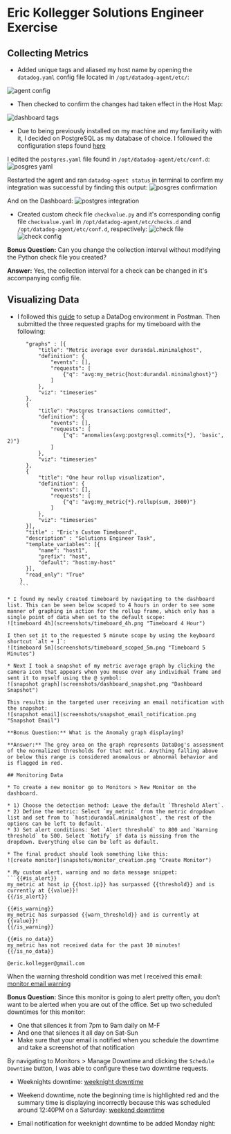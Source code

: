# Eric Kollegger Solutions Engineer Exercise

## Collecting Metrics

* Added unique tags and aliased my host name by opening the `datadog.yaml` config file located in `/opt/datadog-agent/etc/`:

![agent config](screenshots/host_tags_01.png "Config Tags and Host Alias")

* Then checked to confirm the changes had taken effect in the Host Map:

![dashboard tags](screenshots/host_tags_02.png "Tags on Host Map")

* Due to being previously installed on my machine and my familiarity with it, I decided on PostgreSQL as my database of choice. I followed the configuration steps found [here](https://app.datadoghq.com/account/settings#integrations/postgres)

I edited the `postgres.yaml` file found in `/opt/datadog-agent/etc/conf.d`:
![posgres yaml](screenshots/postgres_yaml.png "Posgres Config")

Restarted the agent and ran `datadog-agent status` in terminal to confirm my integration was successful by finding this output:
![posgres confirmation](screenshots/postgres_integration_confirmed.png "Postgres Integration Confirmed")

And on the Dashboard:
![postgres integration](screenshots/postgres_integration.png "Postgres Success Screen")

* Created custom check file `checkvalue.py` and it's corresponding config file `checkvalue.yaml` in `/opt/datadog-agent/etc/checks.d` and `/opt/datadog-agent/etc/conf.d`, respectively:
![check file](screenshots/check_file.png "Check File")
![check config](screenshots/check_config.png "Check Config")

**Bonus Question:** Can you change the collection interval without modifying the Python check file you created?

**Answer:** Yes, the collection interval for a check can be changed in it's accompanying config file.

## Visualizing Data

* I followed this [guide](https://help.datadoghq.com/hc/en-us/articles/115002182863-Using-Postman-With-Datadog-APIs) to setup a DataDog environment in Postman. Then submitted the three requested graphs for my timeboard with the following:

```{
      "graphs" : [{
          "title": "Metric average over durandal.minimalghost",
          "definition": {
              "events": [],
              "requests": [
                  {"q": "avg:my_metric{host:durandal.minimalghost}"}
              ]
          },
          "viz": "timeseries"
      },
      {
          "title": "Postgres transactions committed",
          "definition": {
              "events": [],
              "requests": [
                  {"q": "anomalies(avg:postgresql.commits{*}, 'basic', 2)"}
              ]
          },
          "viz": "timeseries"
      },
      {
          "title": "One hour rollup visualization",
          "definition": {
              "events": [],
              "requests": [
                  {"q": "avg:my_metric{*}.rollup(sum, 3600)"}
              ]
          },
          "viz": "timeseries"
      }],
      "title" : "Eric's Custom Timeboard",
      "description" : "Solutions Engineer Task",
      "template_variables": [{
          "name": "host1",
          "prefix": "host",
          "default": "host:my-host"
      }],
      "read_only": "True"
    }
    ```

* I found my newly created timeboard by navigating to the dashboard list. This can be seen below scoped to 4 hours in order to see some manner of graphing in action for the rollup frame, which only has a single point of data when set to the default scope:
![timeboard 4h](screenshots/timeboard_4h.png "Timeboard 4 Hour")

I then set it to the requested 5 minute scope by using the keyboard shortcut `alt + ]`:
![timeboard 5m](screenshots/timeboard_scoped_5m.png "Timeboard 5 Minutes")

* Next I took a snapshot of my metric average graph by clicking the camera icon that appears when you mouse over any individual frame and sent it to myself using the @ symbol:
![snapshot graph](screenshots/dashboard_snapshot.png "Dashboard Snapshot")

This results in the targeted user receiving an email notification with the snapshot:
![snapshot email](screenshots/snapshot_email_notification.png "Snapshot Email")

**Bonus Question:** What is the Anomaly graph displaying?

**Answer:** The grey area on the graph represents DataDog's assessment of the normalized thresholds for that metric. Anything falling above or below this range is considered anomalous or abnormal behavior and is flagged in red.

## Monitoring Data

* To create a new monitor go to Monitors > New Monitor on the dashboard.

* 1) Choose the detection method: Leave the default `Threshold Alert`.
* 2) Define the metric: Select `my_metric` from the metric dropdown list and set from to `host:durandal.minimalghost`, the rest of the options can be left to default.
* 3) Set alert conditions: Set `Alert threshold` to 800 and `Warning threshold` to 500. Select `Notify` if data is missing from the dropdown. Everything else can be left as default.

* The final product should look something like this:
![create monitor](snapshots/monitor_creation.png "Create Monitor")

* My custom alert, warning and no data message snippet:
```{{#is_alert}}
my_metric at host ip {{host.ip}} has surpassed {{threshold}} and is currently at {{value}}!
{{/is_alert}}

{{#is_warning}}
my_metric has surpassed {{warn_threshold}} and is currently at {{value}}!
{{/is_warning}}

{{#is_no_data}}
my_metric has not received data for the past 10 minutes!
{{/is_no_data}}

@eric.kollegger@gmail.com
```

When the warning threshold condition was met I received this email:
[monitor email warning](screenshots/monitor_email_warn.png "Monitor Email Warning")

**Bonus Question:** Since this monitor is going to alert pretty often, you don’t want to be alerted when you are out of the office. Set up two scheduled downtimes for this monitor:
  * One that silences it from 7pm to 9am daily on M-F
  * And one that silences it all day on Sat-Sun
  * Make sure that your email is notified when you schedule the downtime and take a screenshot of that notification

By navigating to Monitors > Manage Downtime and clicking the `Schedule Downtime` button, I was able to configure these two downtime requests.

* Weeknights downtime:
[weeknight downtime](screenshots/weeknight_downtime.png "Weeknight Downtime")

* Weekend downtime, note the beginning time is highlighted red and the summary time is displaying incorrectly because this was scheduled around 12:40PM on a Saturday:
[weekend downtime](screenshots/weekend_downtime.png "Weekend Downtime")

* Email notification for weeknight downtime to be added Monday night:
